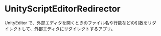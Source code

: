 UnityScriptEditorRedirector
===========================

UnityEditor で、外部エディタを開くときのファイル名や行数などの引数をリダイレクトして、外部エディタにリダイレクトするアプリ。
